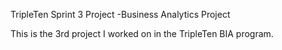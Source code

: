 TripleTen Sprint 3 Project -Business Analytics Project

This is the 3rd project I worked on in the TripleTen BIA program.
